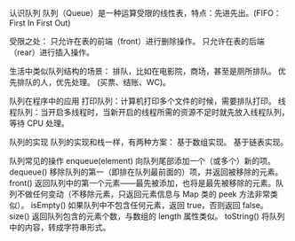 认识队列
   队列（Queue）是一种运算受限的线性表，特点：先进先出。(FIFO：First In First Out)

受限之处：
    只允许在表的前端（front）进行删除操作。
    只允许在表的后端（rear）进行插入操作。

生活中类似队列结构的场景：
    排队，比如在电影院，商场，甚至是厕所排队。
    优先排队的人，优先处理。 (买票、结账、WC)。

队列在程序中的应用
    打印队列：计算机打印多个文件的时候，需要排队打印。
    线程队列：当开启多线程时，当新开启的线程所需的资源不足时就先放入线程队列，等待 CPU 处理。


队列的实现
    队列的实现和栈一样，有两种方案：
        基于数组实现。
        基于链表实现。

队列常见的操作
    enqueue(element) 向队列尾部添加一个（或多个）新的项。
    dequeue() 移除队列的第一（即排在队列最前面的）项，并返回被移除的元素。
    front() 返回队列中的第一个元素——最先被添加，也将是最先被移除的元素。队列不做任何变动（不移除元素，只返回元素信息与 Map 类的 peek 方法非常类似）。
    isEmpty() 如果队列中不包含任何元素，返回 true，否则返回 false。
    size() 返回队列包含的元素个数，与数组的 length 属性类似。
    toString() 将队列中的内容，转成字符串形式。